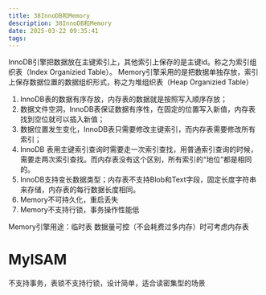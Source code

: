 ```yaml
---
title: 38InnoDB和Memory
description: 38InnoDB和Memory
date: 2025-03-22 09:35:41
tags:
---
```

InnoDB引擎把数据放在主键索引上，其他索引上保存的是主键id。称之为索引组织表（Index Organizied Table）。
Memory引擎采用的是把数据单独存放，索引上保存数据位置的数据组织形式，称之为堆组织表（Heap Organizied Table）


1. InnoDB表的数据有序存放，内存表的数据就是按照写入顺序存放；
2. 数据文件空洞，InnoDB表保证数据有序性，在固定的位置写入新值，内存表找到空位就可以插入新值；
3. 数据位置发生变化，InnoDB表只需要修改主键索引，而内存表需要修改所有索引；
4. InnoDB 表用主键索引查询时需要走一次索引查找，用普通索引查询的时候，需要走两次索引查找。而内存表没有这个区别，所有索引的“地位”都是相同的。
5. InnoDB支持变长数据类型；内存表不支持Blob和Text字段，固定长度字符串来存储，内存表的每行数据长度相同。
6. Memory不可持久化，重启丢失
7. Memory不支持行锁，事务操作性能低


Memory引擎用途：临时表
数据量可控（不会耗费过多内存）时可考虑内存表

# MyISAM
不支持事务，表锁不支持行锁，设计简单，适合读密集型的场景

